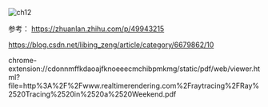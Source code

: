 
![ch12](image/ch12.2.png "ch12")


参考：
https://zhuanlan.zhihu.com/p/49943215

https://blog.csdn.net/libing_zeng/article/category/6679862/10

chrome-extension://cdonnmffkdaoajfknoeeecmchibpmkmg/static/pdf/web/viewer.html?file=http%3A%2F%2Fwww.realtimerendering.com%2Fraytracing%2FRay%2520Tracing%2520in%2520a%2520Weekend.pdf

